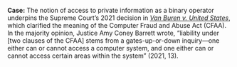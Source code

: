 **Case:** The notion of access to private information as a binary operator underpins the Supreme Court’s 2021 decision in [*Van Buren v. United States*](https://www.oyez.org/cases/2020/19-783), which clarified the meaning of the Computer Fraud and Abuse Act (CFAA). In the majority opinion, Justice Amy Coney Barrett wrote, “liability under [two clauses of the CFAA] stems from a gates-up-or-down inquiry—one either can or cannot access a computer system, and one either can or cannot access certain areas within the system” (2021, 13).

